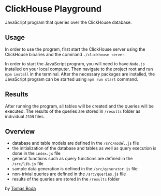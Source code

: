 # ClickHouse Playground
JavaScript program that queries over the ClickHouse database.

## Usage
In order to use the program, first start the ClickHouse server using the ClickHouse binaries and the command `./clickhouse server`.

In order to start the JavaScript program, you will need to have `Node.js` installed on your local computer. Then navigate to the project root and run `npm install` in the terminal. After the necessary packages are installed, the JavaScript program can be started using `npm run start` command.

## Results
After running the program, all tables will be created and the queries will be executed. The results of the queries are stored in `/results` folder as individual `JSON` files.

## Overview
- database and table models are defined in the `/src/model.js` file
- the initialization of the database and tables as well as query execution is done in the `index.js` file
- general functions such as query functions are defined in the `/src/lib.js` file
- sample data generation is defined in the `/src/generator.js` file
- non-trivial queries are defined in the `/src/queries.js` file
- results of the queries are stored in the `/results` folder

by [Tomas Boda](https://github.com/TomasBoda)
